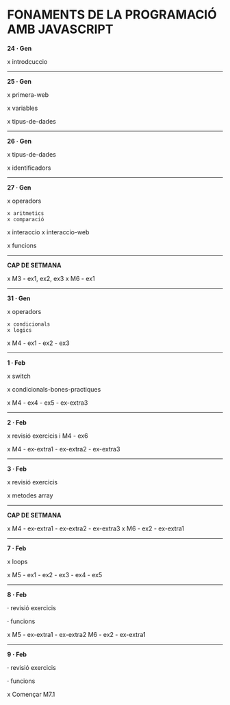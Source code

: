 # FONAMENTS DE LA PROGRAMACIÓ AMB JAVASCRIPT

**24 · Gen**

x introdcuccio

--------

**25 · Gen**

x primera-web

x variables

x tipus-de-dades

--------

**26 · Gen**

x tipus-de-dades

x identificadors

--------

**27 · Gen**

x operadors

    x aritmetics
    x comparació

x interaccio
    x interaccio-web

x funcions

--------

**CAP DE SETMANA**

x M3 - ex1, ex2, ex3
x M6 - ex1 

--------

**31 · Gen**

x operadors

    x condicionals
    x logics

x M4 - ex1 - ex2 - ex3

--------

**1 · Feb**

x switch

x condicionals-bones-practiques

x M4 - ex4 - ex5 - ex-extra3

--------

**2 · Feb**

x revisió exercicis i M4 - ex6

x M4 - ex-extra1 - ex-extra2 - ex-extra3

--------

**3 · Feb**

x revisió exercicis

x metodes array

--------

**CAP DE SETMANA**

x M4 - ex-extra1 - ex-extra2 - ex-extra3
x M6 - ex2 -  ex-extra1

--------

**7 · Feb**

x loops

x M5 - ex1 - ex2 - ex3 - ex4 - ex5

--------

**8 · Feb**

· revisió exercicis

· funcions

x M5 - ex-extra1 - ex-extra2 M6 - ex2  - ex-extra1

--------

**9 · Feb**

· revisió exercicis

· funcions

x Començar M7.1